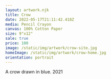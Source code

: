 ```yaml
---
layout: artwork.njk
title: Crow
date: 2022-05-17T21:11:42.418Z
media: Pencil Crayon
canvas: 100% Cotton Paper
size: 9"x12"
sale: true
price: 100
image: /static/img/artwork/crow-site.jpg
homeImage: /static/img/artwork/crow-home.jpg
orientation: portrait
---
```

A crow drawn in blue. 2021